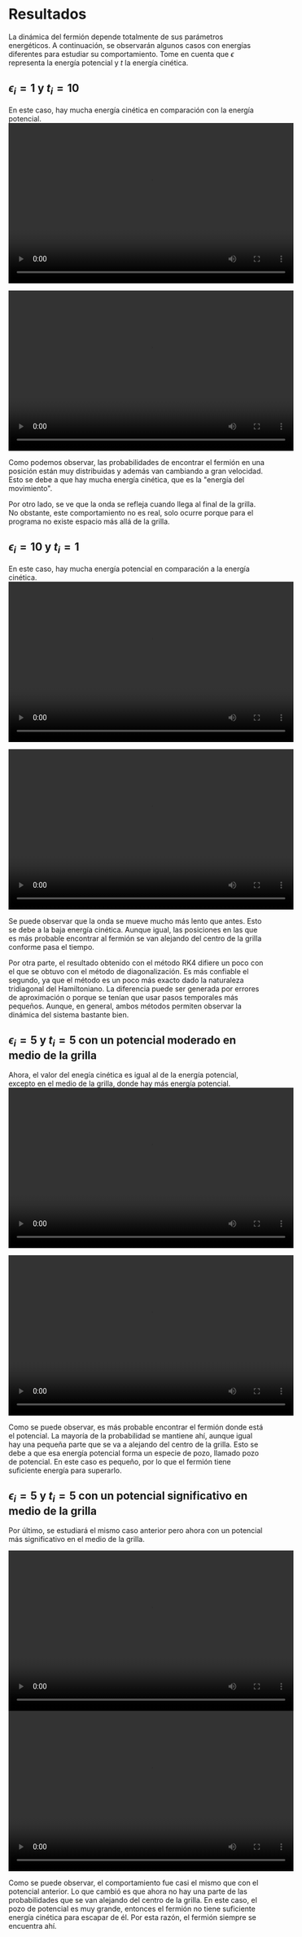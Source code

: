 # Resultados

La dinámica del fermión depende totalmente de sus parámetros energéticos. A continuación, se observarán algunos casos con energías diferentes para estudiar su comportamiento. Tome en cuenta que $\epsilon$ representa la energía potencial y  $t$ la energía cinética.

## $\epsilon_i = 1$ y $t_i = 10$

En este caso, hay mucha energía cinética en comparación con la energía potencial.
<video width="560" height="315" controls>
  <source src="https://github.com/FabianC010/Proyecto-Computacional/raw/main/docs/videos/dinamica_rk4T10.mp4" type="video/mp4">
</video>

<video width="560" height="315" controls>
  <source src="https://github.com/FabianC010/Proyecto-Computacional/raw/main/docs/videos/dinamica_DiagT10.mp4" type="video/mp4">
</video>

Como podemos observar, las probabilidades de encontrar el fermión en una posición están muy distribuidas y además van cambiando a gran velocidad. Esto se debe a que hay mucha energía cinética, que es la "energía del movimiento".

Por otro lado, se ve que la onda se refleja cuando llega al final de la grilla. No obstante, este comportamiento no es real, solo ocurre porque para el programa no existe espacio más allá de la grilla.

## $\epsilon_i = 10$ y $t_i = 1$

En este caso, hay mucha energía potencial en comparación a la energía cinética.
<video width="560" height="315" controls>
  <source src="https://github.com/FabianC010/Proyecto-Computacional/raw/main/docs/videos/dinamica_rk4E10.mp4" type="video/mp4">
</video>

<video width="560" height="315" controls>
  <source src="https://github.com/FabianC010/Proyecto-Computacional/raw/main/docs/videos/dinamica_DiagE10.mp4" type="video/mp4">
</video>

Se puede observar que la onda se mueve mucho más lento que antes. Esto se debe a la baja energía cinética. Aunque igual, las posiciones en las que es más probable encontrar al fermión se van alejando del centro de la grilla conforme pasa el tiempo.

Por otra parte, el resultado obtenido con el método RK4 difiere un poco con el que se obtuvo con el método de diagonalización. Es más confiable el segundo, ya que el método es un poco más exacto dado la naturaleza tridiagonal del Hamiltoniano. La diferencia puede ser generada por errores de aproximación o porque se tenían que usar pasos temporales más pequeños. Aunque, en general, ambos métodos permiten observar la dinámica del sistema bastante bien. 

## $\epsilon_i = 5$ y $t_i = 5$ con un potencial moderado en medio de la grilla

Ahora, el valor del enegía cinética es igual al de la energía potencial, excepto en el medio de la grilla, donde hay más energía potencial.
<video width="560" height="315" controls>
  <source src="https://github.com/FabianC010/Proyecto-Computacional/raw/main/docs/videos/dinamica_rk4E15.mp4" type="video/mp4">
</video>

<video width="560" height="315" controls>
  <source src="https://github.com/FabianC010/Proyecto-Computacional/raw/main/docs/videos/dinamica_DiagE15.mp4" type="video/mp4">
</video>

Como se puede observar, es más probable encontrar el fermión donde está el potencial. La mayoría de la probabilidad se mantiene ahí, aunque igual hay una pequeña parte que se va a alejando del centro de la grilla. Esto se debe a que esa energía potencial forma un especie de pozo, llamado pozo de potencial. En este caso es pequeño, por lo que el fermión tiene suficiente energía para superarlo.

## $\epsilon_i = 5$ y $t_i = 5$ con un potencial significativo en medio de la grilla

Por último, se estudiará el mismo caso anterior pero ahora con un potencial más significativo en el medio de la grilla.

<video width="560" height="315" controls>
  <source src="https://github.com/FabianC010/Proyecto-Computacional/raw/main/docs/videos/dinamica_rk4E25.mp4" type="video/mp4">
</video>

<video width="560" height="315" controls>
  <source src="https://github.com/FabianC010/Proyecto-Computacional/raw/main/docs/videos/dinamica_DiagE25.mp4" type="video/mp4">
</video>

Como se puede observar, el comportamiento fue casi el mismo que con el potencial anterior. Lo que cambió es que ahora no hay una parte de las probabilidades que se van alejando del centro de la grilla. En este caso, el pozo de potencial es muy grande, entonces el fermión no tiene suficiente energía cinética para escapar de él. Por esta razón, el fermión siempre se encuentra ahí.
